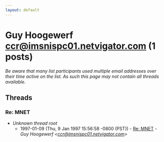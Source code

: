 ```yaml
---
layout: default
---
```


# Guy Hoogewerf <ccr@imsnispc01.netvigator.com> (1 posts)

_Be aware that many list participants used multiple email addresses over their time active on the list. As such this page may not contain all threads available._

## Threads

### Re: MNET
+ _Unknown thread root_
  + 1997-01-09 (Thu, 9 Jan 1997 15:56:58 -0800 (PST)) - [Re: MNET](/archive/1997/01/1cb9701d1fb9a10ebbab57afaadcd446b0d9b67bf0712d9234cafdba42a29207) - _Guy Hoogewerf \<ccr@imsnispc01.netvigator.com\>_

